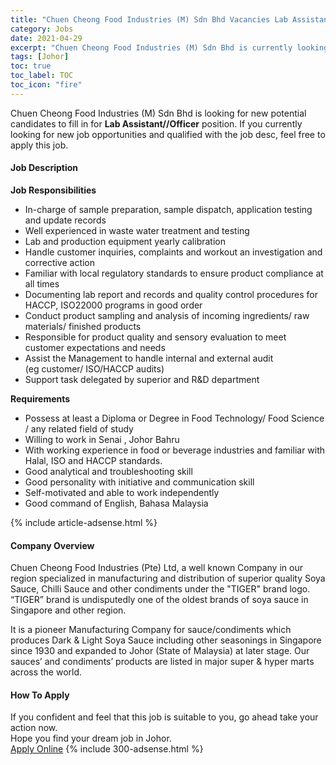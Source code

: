 ```yaml
---
title: "Chuen Cheong Food Industries (M) Sdn Bhd Vacancies Lab Assistant//Officer" 
category: Jobs 
date: 2021-04-29 
excerpt: "Chuen Cheong Food Industries (M) Sdn Bhd is currently looking for suitable person to fill in the Lab Assistant//Officer which based in Johor" 
tags: [Johor] 
toc: true 
toc_label: TOC 
toc_icon: "fire" 
--- 
```


<p>Chuen Cheong Food Industries (M) Sdn Bhd is looking for new potential candidates to fill in for <b>Lab Assistant//Officer</b> position. If you currently looking for new job opportunities and qualified with the job desc, feel free to apply this job.
</p><div><div><h4>Job Description</h4></div><div><div><span><div><p><strong>Job Responsibilities</strong></p><ul><li><span>In-charge of sample preparation, sample dispatch, application testing and update records</span></li><li><span>Well experienced in waste water treatment and testing</span></li><li><span>Lab and production equipment yearly calibration</span></li><li><span>Handle customer inquiries, complaints and workout an investigation and corrective action</span></li><li><span>Familiar with local regulatory standards to ensure product compliance at all times</span></li><li><span>Documenting lab report and records and quality control procedures for HACCP, ISO22000 programs in good order</span></li><li><span>Conduct product sampling and analysis of incoming ingredients/ raw materials/ finished products</span></li><li><span>Responsible for product quality and sensory evaluation to meet customer expectations and needs</span></li><li><span>Assist the Management&#160;to handle internal and external audit (eg&#160;customer/ ISO/HACCP audits)</span></li><li><span>Support task delegated by superior and R&amp;D department</span></li></ul><p><strong>Requirements</strong><span>&#160;</span></p><ul><li><span>Possess at least a Diploma or Degree in Food Technology/ Food Science / any related&#160;field of study</span></li><li><span>Willing to work in Senai , Johor Bahru</span></li><li><span>With&#160;working experience in food or beverage industries and familiar with Halal, ISO and HACCP standards.</span></li><li><span>Good analytical and troubleshooting skill</span></li><li><span>Good personality with initiative and communication skill</span></li><li><span>Self-motivated and able to work independently</span></li><li><span>Good command of English, Bahasa Malaysia</span></li></ul></div></span></div></div></div> 
{% include article-adsense.html %} 
<div><div><h4>Company Overview</h4></div><div><div><span><div><div>Chuen Cheong Food Industries (Pte) Ltd, a well known Company in our region specialized in manufacturing and distribution of superior quality Soya Sauce, Chilli Sauce and other condiments under the "TIGER" brand logo. &#8220;TIGER&#8221; brand is undisputedly one of the oldest brands of soya sauce in Singapore and other region.

It is a pioneer Manufacturing Company for sauce/condiments which produces Dark &amp; Light Soya Sauce including other seasonings in Singapore since 1930 and expanded to Johor (State of Malaysia) at later stage. Our sauces&#8217; and condiments&#8217; products are listed in major super &amp; hyper marts across the world.</div></div></span></div></div></div> 
#### How To Apply 
If you confident and feel that this job is suitable to you, go ahead take your action now. <br/> 
Hope you find your dream job in Johor. <br/> 
<a href="https://www.jobstreet.com.my/en/job/lab-assistant-officer-4551445?jobId=jobstreet-my-job-4551445&" class="btn btn--info" target="_blank" rel="nofollow noopenner">Apply Online</a> 
{% include 300-adsense.html %} 